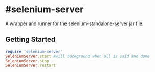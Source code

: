 #selenium-server
===============

A wrapper and runner for the selenium-standalone-server jar file.

## Getting Started
```ruby
require 'selenium-server'
SeleniumServer.start #will background when all is said and done
SeleniumServer.stop
SeleniumServer.restart
```
